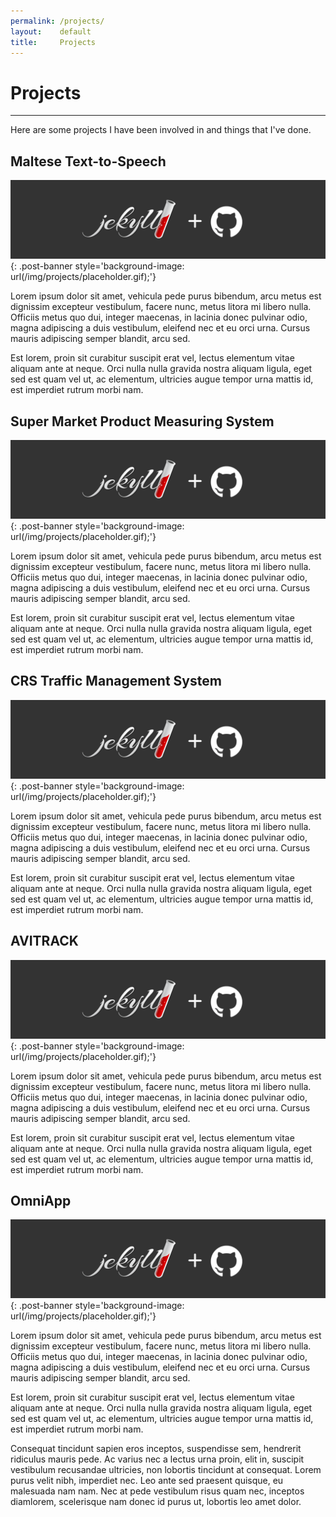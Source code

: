 ```yaml
---
permalink: /projects/
layout:    default
title:     Projects
---
```


# Projects
------------------

Here are some projects I have been involved in and things that I've done.

## Maltese Text-to-Speech 

[![ArkOwl Logo](/img/projects/placeholder.gif)](/projects/my_project){: .post-banner style='background-image: url(/img/projects/placeholder.gif);'}

Lorem ipsum dolor sit amet, vehicula pede purus bibendum, arcu metus est dignissim excepteur vestibulum, facere nunc, metus litora mi libero nulla. Officiis metus quo dui, integer maecenas, in lacinia donec pulvinar odio, magna adipiscing a duis vestibulum, eleifend nec et eu orci urna. Cursus mauris adipiscing semper blandit, arcu sed. 

Est lorem, proin sit curabitur suscipit erat vel, lectus elementum vitae aliquam ante at neque. Orci nulla nulla gravida nostra aliquam ligula, eget sed est quam vel ut, ac elementum, ultricies augue tempor urna mattis id, est imperdiet rutrum morbi nam. 


## Super Market Product Measuring System

[![ArkOwl Logo](/img/projects/placeholder.gif)](/projects/my_project){: .post-banner style='background-image: url(/img/projects/placeholder.gif);'}

Lorem ipsum dolor sit amet, vehicula pede purus bibendum, arcu metus est dignissim excepteur vestibulum, facere nunc, metus litora mi libero nulla. Officiis metus quo dui, integer maecenas, in lacinia donec pulvinar odio, magna adipiscing a duis vestibulum, eleifend nec et eu orci urna. Cursus mauris adipiscing semper blandit, arcu sed. 

Est lorem, proin sit curabitur suscipit erat vel, lectus elementum vitae aliquam ante at neque. Orci nulla nulla gravida nostra aliquam ligula, eget sed est quam vel ut, ac elementum, ultricies augue tempor urna mattis id, est imperdiet rutrum morbi nam. 


## CRS Traffic Management System

[![FullMonte Logo](/img/projects/placeholder.gif)](/projects/my_project){: .post-banner style='background-image: url(/img/projects/placeholder.gif);'}

Lorem ipsum dolor sit amet, vehicula pede purus bibendum, arcu metus est dignissim excepteur vestibulum, facere nunc, metus litora mi libero nulla. Officiis metus quo dui, integer maecenas, in lacinia donec pulvinar odio, magna adipiscing a duis vestibulum, eleifend nec et eu orci urna. Cursus mauris adipiscing semper blandit, arcu sed. 

Est lorem, proin sit curabitur suscipit erat vel, lectus elementum vitae aliquam ante at neque. Orci nulla nulla gravida nostra aliquam ligula, eget sed est quam vel ut, ac elementum, ultricies augue tempor urna mattis id, est imperdiet rutrum morbi nam. 


## AVITRACK

[![FullMonte Logo](/img/projects/placeholder.gif)](/projects/my_project){: .post-banner style='background-image: url(/img/projects/placeholder.gif);'}

Lorem ipsum dolor sit amet, vehicula pede purus bibendum, arcu metus est dignissim excepteur vestibulum, facere nunc, metus litora mi libero nulla. Officiis metus quo dui, integer maecenas, in lacinia donec pulvinar odio, magna adipiscing a duis vestibulum, eleifend nec et eu orci urna. Cursus mauris adipiscing semper blandit, arcu sed. 

Est lorem, proin sit curabitur suscipit erat vel, lectus elementum vitae aliquam ante at neque. Orci nulla nulla gravida nostra aliquam ligula, eget sed est quam vel ut, ac elementum, ultricies augue tempor urna mattis id, est imperdiet rutrum morbi nam. 


## OmniApp

[![ArkOwl Logo](/img/projects/placeholder.gif)](/projects/my_project){: .post-banner style='background-image: url(/img/projects/placeholder.gif);'}

Lorem ipsum dolor sit amet, vehicula pede purus bibendum, arcu metus est dignissim excepteur vestibulum, facere nunc, metus litora mi libero nulla. Officiis metus quo dui, integer maecenas, in lacinia donec pulvinar odio, magna adipiscing a duis vestibulum, eleifend nec et eu orci urna. Cursus mauris adipiscing semper blandit, arcu sed. 

Est lorem, proin sit curabitur suscipit erat vel, lectus elementum vitae aliquam ante at neque. Orci nulla nulla gravida nostra aliquam ligula, eget sed est quam vel ut, ac elementum, ultricies augue tempor urna mattis id, est imperdiet rutrum morbi nam. 

Consequat tincidunt sapien eros inceptos, suspendisse sem, hendrerit ridiculus mauris pede. Ac varius nec a lectus urna proin, elit in, suscipit vestibulum recusandae ultricies, non lobortis tincidunt at consequat. Lorem purus velit nibh, imperdiet nec. Leo ante sed praesent quisque, eu malesuada nam nam. Nec at pede vestibulum risus quam nec, inceptos diamlorem, scelerisque nam donec id purus ut, lobortis leo amet dolor.

